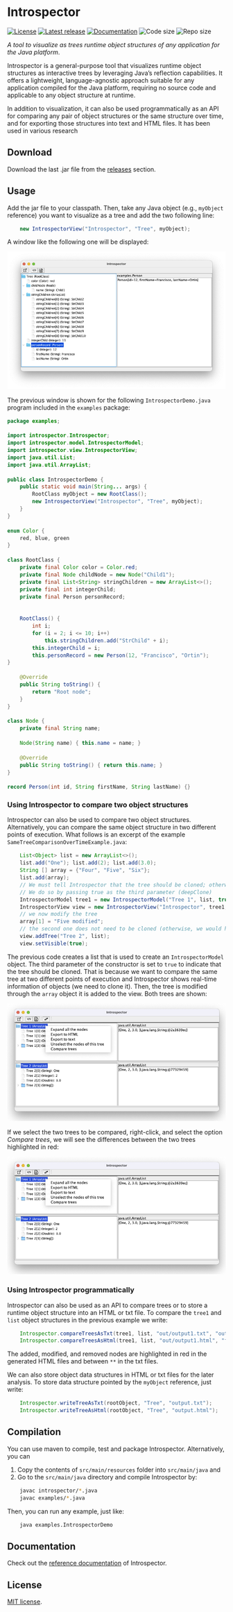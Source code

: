 # Introspector

[![License](https://img.shields.io/github/license/francisco-ortin/introspector)](LICENSE)
[![Latest release](https://img.shields.io/github/v/release/francisco-ortin/introspector?include_prereleases)](https://github.com/francisco-ortin/introspector/releases)
[![Documentation](https://img.shields.io/static/v1?label=docs&message=Javadoc&color=blue)](https://francisco-ortin.github.io/Introspector/)
<img alt="Code size" src="https://img.shields.io/github/languages/code-size/francisco-ortin/introspector">
<img alt="Repo size" src="https://img.shields.io/github/repo-size/francisco-ortin/introspector">


*A tool to visualize as trees runtime object structures of any application for the Java platform*.

Introspector is a general-purpose tool that visualizes runtime object structures as interactive trees by leveraging Java’s reflection
capabilities. It offers a lightweight, language-agnostic approach suitable for any application compiled
for the Java platform, requiring no source code and applicable to any object structure at runtime.

In addition to visualization, it can also be used programmatically as an API for comparing any pair
of object structures or the same structure over time, and for exporting those structures into text
and HTML files. It has been used in various research


## Download

Download the last .jar file from the [releases](https://github.com/francisco-ortin/Introspector/releases) section.

## Usage

Add the jar file to your classpath. Then, take any Java object (e.g., `myObject` reference) you want to visualize as a tree and
add the two following line:

``` Java
    new IntrospectorView("Introspector", "Tree", myObject);
```
 
A window like the following one will be displayed:

![Introspector screenshot](src/main/resources/images/screenshot-demo.png)

The previous window is shown for the following `IntrospectorDemo.java` 
program included in the `examples` package:

``` Java
package examples;
 
import introspector.Introspector;
import introspector.model.IntrospectorModel;
import introspector.view.IntrospectorView;
import java.util.List;
import java.util.ArrayList;

public class IntrospectorDemo {
    public static void main(String... args) {
        RootClass myObject = new RootClass();
        new IntrospectorView("Introspector", "Tree", myObject);
    }
}

enum Color {
    red, blue, green
}

class RootClass {
    private final Color color = Color.red;
    private final Node childNode = new Node("Child1");
    private final List<String> stringChildren = new ArrayList<>();
    private final int integerChild;
    private final Person personRecord;


    RootClass() {
        int i;
        for (i = 2; i <= 10; i++)
            this.stringChildren.add("StrChild" + i);
        this.integerChild = i;
        this.personRecord = new Person(12, "Francisco", "Ortin");
}

    @Override
    public String toString() {
        return "Root node";
    }
}

class Node {
    private final String name;
    
    Node(String name) { this.name = name; }
    
    @Override
    public String toString() { return this.name; }
}

record Person(int id, String firstName, String lastName) {}
``` 

### Using Introspector to compare two object structures

Introspector can also be used to compare two object structures. 
Alternatively, you can compare the same object structure in two different points of execution. 
What follows is an excerpt of the example `SameTreeComparisonOverTimeExample.java`:

``` Java
    List<Object> list = new ArrayList<>();
    list.add("One"); list.add(2); list.add(3.0);
    String [] array = {"Four", "Five", "Six"};
    list.add(array);
    // We must tell Introspector that the tree should be cloned; otherwise, the same tree would be shown twice
    // We do so by passing true as the third parameter (deepClone)
    IntrospectorModel tree1 = new IntrospectorModel("Tree 1", list, true);
    IntrospectorView view = new IntrospectorView("Introspector", tree1, false);
    // we now modify the tree
    array[1] = "Five modified";
    // the second one does not need to be cloned (otherwise, we would have to use IntrospectorModel("Tree 2", list, true))
    view.addTree("Tree 2", list);
    view.setVisible(true);
```

The previous code creates a list that is used to create an `IntrospectorModel` object.
The third parameter of the constructor is set to `true` to indicate that the tree should be cloned. 
That is because we want to compare the same tree at two different points of execution and Introspector shows real-time information of objects (we need to clone it).
Then, the tree is modified through the `array` object it is added to the view. Both trees are shown:

![Introspector screenshot](src/main/resources/images/screeenshot-compare-trees.png)

If we select the two trees to be compared, right-click, and select the option *Compare trees*, 
we will see the differences between the two trees highlighted in red:

![Introspector screenshot](src/main/resources/images/screeenshot-compare-trees.png)

### Using Introspector programmatically 

Introspector can also be used as an API to compare trees or to store a runtime object structure
into an HTML or txt file. To compare the `tree1` and `list` object structures in the previous example we write:

``` Java
    Introspector.compareTreesAsTxt(tree1, list, "out/output1.txt", "output2.txt");
    Introspector.compareTreesAsHtml(tree1, list, "out/output1.html", "full-output2.html");
```

The added, modified, and removed nodes are highlighted in red in the generated HTML files 
and between `**` in the txt files.

We can also store object data structures in HTML or txt files for the later analysis.
To store data structure pointed by the `myObject` reference, just write:

``` Java
    Introspector.writeTreeAsTxt(rootObject, "Tree", "output.txt");
    Introspector.writeTreeAsHtml(rootObject, "Tree", "output.html");
``` 


## Compilation

You can use maven to compile, test and package Introspector. Alternatively,
you can 
1. Copy the contents of `src/main/resources` folder into `src/main/java` and 
2. Go to the `src/main/java` directory and compile Introspector by:

``` Bash
    javac introspector/*.java
    javac examples/*.java
``` 

Then, you can run any example, just like:

``` Bash
    java examples.IntrospectorDemo
``` 

## Documentation

Check out the [reference documentation](https://francisco-ortin.github.io/Introspector/) of Introspector.


## License

[MIT license](LICENSE).


